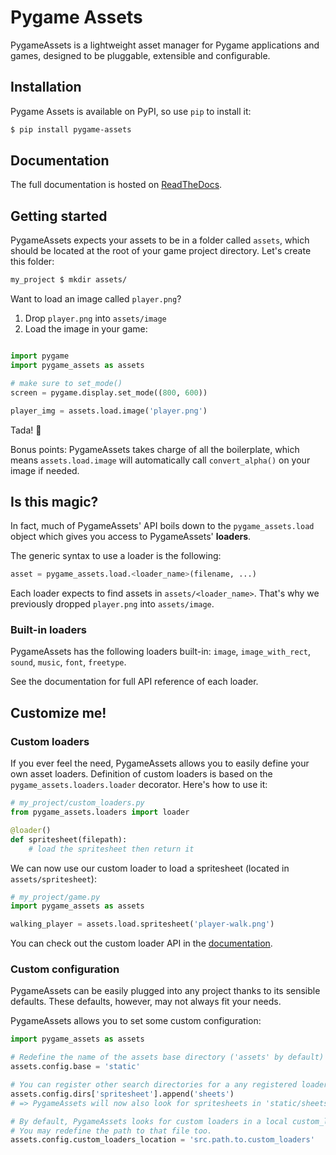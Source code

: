 # Pygame Assets

PygameAssets is a lightweight asset manager for Pygame applications and games, designed to be pluggable, extensible and configurable.

## Installation

Pygame Assets is available on PyPI, so use `pip` to install it:

```bash
$ pip install pygame-assets
```

## Documentation

The full documentation is hosted on [ReadTheDocs](#).

## Getting started

PygameAssets expects your assets to be in a folder called `assets`, which should be located at the root of your game project directory. Let's create this folder:

```sh
my_project $ mkdir assets/
```

Want to load an image called `player.png`?

1. Drop `player.png` into `assets/image`
2. Load the image in your game:
```python

import pygame
import pygame_assets as assets

# make sure to set_mode()
screen = pygame.display.set_mode((800, 600))

player_img = assets.load.image('player.png')
```

Tada! :tada:

Bonus points: PygameAssets takes charge of all the boilerplate, which means `assets.load.image` will automatically call `convert_alpha()` on your image if needed.


## Is this magic?

In fact, much of PygameAssets' API boils down to the `pygame_assets.load` object which gives you access to PygameAssets' **loaders**.

The generic syntax to use a loader is the following:

```python
asset = pygame_assets.load.<loader_name>(filename, ...)
```

Each loader expects to find assets in `assets/<loader_name>`. That's why we previously dropped `player.png` into `assets/image`.

### Built-in loaders

PygameAssets has the following loaders built-in: `image`, `image_with_rect`, `sound`, `music`, `font`, `freetype`.

See the documentation for full API reference of each loader.

## Customize me!

### Custom loaders

If you ever feel the need, PygameAssets allows you to easily define your own asset loaders. Definition of custom loaders is based on the `pygame_assets.loaders.loader` decorator. Here's how to use it:

```python
# my_project/custom_loaders.py
from pygame_assets.loaders import loader

@loader()
def spritesheet(filepath):
    # load the spritesheet then return it
```

We can now use our custom loader to load a spritesheet (located in `assets/spritesheet`):

```python
# my_project/game.py
import pygame_assets as assets

walking_player = assets.load.spritesheet('player-walk.png')
```

You can check out the custom loader API in the [documentation](#documentation).

### Custom configuration

PygameAssets can be easily plugged into any project thanks to its sensible defaults. These defaults, however, may not always fit your needs.

PygameAssets allows you to set some custom configuration:

```python
import pygame_assets as assets

# Redefine the name of the assets base directory ('assets' by default)
assets.config.base = 'static'

# You can register other search directories for a any registered loader.
assets.config.dirs['spritesheet'].append('sheets')
# => PygameAssets will now also look for spritesheets in 'static/sheets'.

# By default, PygameAssets looks for custom loaders in a local custom_loaders.py file.
# You may redefine the path to that file too.
assets.config.custom_loaders_location = 'src.path.to.custom_loaders'
```
